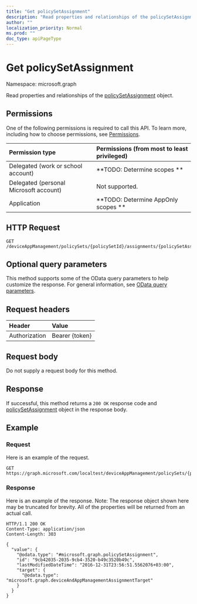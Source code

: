 ```yaml
---
title: "Get policySetAssignment"
description: "Read properties and relationships of the policySetAssignment object."
author: ""
localization_priority: Normal
ms.prod: ""
doc_type: apiPageType
---
```


# Get policySetAssignment

Namespace: microsoft.graph

Read properties and relationships of the [policySetAssignment](../resources/policysetassignment.md) object.

## Permissions
One of the following permissions is required to call this API. To learn more, including how to choose permissions, see [Permissions](/concepts/permissions-reference.md).

|Permission type|Permissions (from most to least privileged)|
|:---|:---|
|Delegated (work or school account)|**TODO: Determine scopes **|
|Delegated (personal Microsoft account)|Not supported.|
|Application|**TODO: Determine AppOnly scopes **|

## HTTP Request
<!-- {
  "blockType": "ignored"
}
-->
``` http
GET /deviceAppManagement/policySets/{policySetId}/assignments/{policySetAssignmentId}
```

## Optional query parameters
This method supports some of the OData query parameters to help customize the response. For general information, see [OData query parameters](/graph/query-parameters).

## Request headers
|Header|Value|
|:---|:---|
|Authorization|Bearer {token}|

## Request body
Do not supply a request body for this method.

## Response
If successful, this method returns a `200 OK` response code and [policySetAssignment](../resources/policysetassignment.md) object in the response body.

## Example

### Request
Here is an example of the request.
<!-- {
  "blockType": "request",
  "name": "get_policysetassignment"
}
-->
``` http
GET https://graph.microsoft.com/localtest/deviceAppManagement/policySets/{policySetId}/assignments/{policySetAssignmentId}
```

### Response
Here is an example of the response. Note: The response object shown here may be truncated for brevity. All of the properties will be returned from an actual call.
<!-- {
  "blockType": "response",
  "truncated": true,
  "@odata.type": "microsoft.graph.policySetAssignment"
}
-->
``` http
HTTP/1.1 200 OK
Content-Type: application/json
Content-Length: 303

{
  "value": {
    "@odata.type": "#microsoft.graph.policySetAssignment",
    "id": "9cb42035-2035-9cb4-3520-b49c3520b49c",
    "lastModifiedDateTime": "2016-12-31T23:56:51.5562076+03:00",
    "target": {
      "@odata.type": "microsoft.graph.deviceAndAppManagementAssignmentTarget"
    }
  }
}
```

